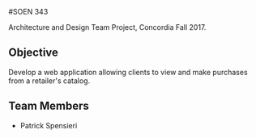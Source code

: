 #SOEN 343

Architecture and Design Team Project, Concordia Fall 2017.

## Objective

Develop a web application allowing clients to view and make purchases from a retailer's catalog.

## Team Members

* Patrick Spensieri
